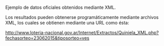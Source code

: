 Ejemplo de datos oficiales obtenidos mediante XML.

Los resultados pueden obtenerse programáticamente mediante archivos XML,
los cuales se obtienen mediante una URL como ésta:

http://www.loteria-nacional.gov.ar/Internet/Extractos/Quiniela_XML.php?fechasorteo=23062015&tiposorteo=ves 
